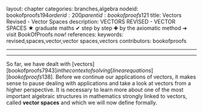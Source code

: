 layout: chapter
categories: branches,algebra
nodeid: bookofproofs$194
orderid: 200
parentid: bookofproofs$121
title: Vectors Revised - Vector Spaces
description: VECTORS REVISED - VECTOR SPACES &#9733; graduate maths &#10004; step by step &#10010; by the axiomatic method &#10140; visit BookOfProofs now!
references: 
keywords: revised,spaces,vector,vector spaces,vectors
contributors: bookofproofs

---


---

So far, we have dealt with [vectors][bookofproofs$7943]  in the context of solving [linear equations][bookofproofs$138]. Before we continue our applications of vectors, it makes sense to pause dealing with applications and take a look at vectors from a higher perspective. It is necessary to learn more about one of the most important algebraic structures in mathematics strongly linked to vectors, called **vector spaces** and which we will now define formally.
